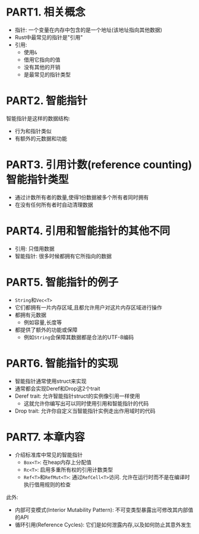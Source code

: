 # PART1. 相关概念

- 指针: 一个变量在内存中包含的是一个地址(该地址指向其他数据)
- Rust中最常见的指针是"引用"
- 引用:
  - 使用`&`
  - 借用它指向的值
  - 没有其他的开销
  - 是最常见的指针类型

# PART2. 智能指针

智能指针是这样的数据结构:

- 行为和指针类似
- 有额外的元数据和功能

# PART3. 引用计数(reference counting)智能指针类型

- 通过计数所有者的数量,使得1份数据被多个所有者同时拥有
- 在没有任何所有者时自动清理数据

# PART4. 引用和智能指针的其他不同

- 引用: 只借用数据
- 智能指针: 很多时候都拥有它所指向的数据

# PART5. 智能指针的例子

- `String`和`Vec<T>`
- 它们都拥有一片内存区域,且都允许用户对这片内存区域进行操作
- 都拥有元数据
  - 例如容量,长度等
- 都提供了额外的功能或保障
  - 例如`String`会保障其数据都是合法的UTF-8编码

# PART6. 智能指针的实现

- 智能指针通常使用struct来实现
- 通常都会实现Deref和Drop这2个trait
- Deref trait: 允许智能指针struct的实例像引用一样使用
  - 这就允许你编写出可以同时使用引用和智能指针的代码
- Drop trait: 允许你自定义当智能指针实例走出作用域时的代码

# PART7. 本章内容

- 介绍标准库中常见的智能指针
  - `Box<T>`: 在heap内存上分配值
  - `Rc<T>`: 启用多重所有权的引用计数类型
  - `Ref<T>`和`RefMut<T>`: 通过`RefCell<T>`访问. 允许在运行时而不是在编译时执行借用规则的检查

此外:

- 内部可变模式(Interior Mutability Pattern): 不可变类型暴露出可修改其内部值的API
- 循环引用(Reference Cycles): 它们是如何泄露内存,以及如何防止其意外发生